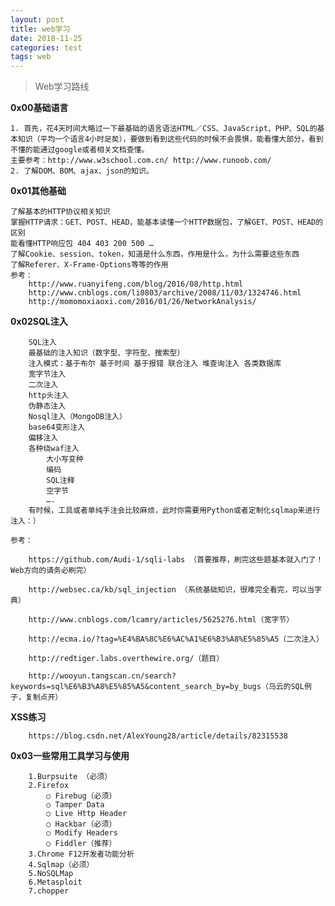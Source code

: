 ```yaml
---
layout: post
title: web学习
date: 2018-11-25
categories: test
tags: web
---
```

> Web学习路线

**0x00基础语言**

	1. 首先，花4天时间大略过一下最基础的语言语法HTML／CSS、JavaScript、PHP、SQL的基本知识（平均一个语言4小时足矣），要做到看到这些代码的时候不会畏惧，能看懂大部分，看到不懂的能通过google或者相关文档查懂。	
	主要参考：http://www.w3school.com.cn/ http://www.runoob.com/
	2. 了解DOM、BOM、ajax、json的知识。
	
**0x01其他基础**

	了解基本的HTTP协议相关知识
	掌握HTTP请求：GET、POST、HEAD，能基本读懂一个HTTP数据包，了解GET、POST、HEAD的区别
	能看懂HTTP响应包 404 403 200 500 …
	了解Cookie、session、token，知道是什么东西，作用是什么，为什么需要这些东西
	了解Referer、X-Frame-Options等等的作用
	参考：
		http://www.ruanyifeng.com/blog/2016/08/http.html
		http://www.cnblogs.com/li0803/archive/2008/11/03/1324746.html
		http://momomoxiaoxi.com/2016/01/26/NetworkAnalysis/
		
**0x02SQL注入**

		SQL注入
		最基础的注入知识（数字型、字符型、搜索型）
		注入模式：基于布尔 基于时间 基于报错 联合注入 堆查询注入 各类数据库
		宽字节注入
		二次注入
		http头注入
		伪静态注入
		Nosql注入（MongoDB注入）
		base64变形注入
		偏移注入
		各种绕waf注入
			大小写变种
			编码
			SQL注释
			空字节
			….
		有时候，工具或者单纯手注会比较麻烦，此时你需要用Python或者定制化sqlmap来进行注入：）

	参考：

		https://github.com/Audi-1/sqli-labs （首要推荐，刷完这些题基本就入门了！Web方向的请务必刷完）

		http://websec.ca/kb/sql_injection （系统基础知识，很难完全看完，可以当字典）

		http://www.cnblogs.com/lcamry/articles/5625276.html（宽字节）

		http://ecma.io/?tag=%E4%BA%8C%E6%AC%A1%E6%B3%A8%E5%85%A5（二次注入）

		http://redtiger.labs.overthewire.org/（题目）

		http://wooyun.tangscan.cn/search?keywords=sql%E6%B3%A8%E5%85%A5&content_search_by=by_bugs（乌云的SQL例子，复制点开）
		
**XSS练习**
	
		https://blog.csdn.net/AlexYoung28/article/details/82315538
	
**0x03一些常用工具学习与使用**

		1.Burpsuite （必须）
		2.Firefox
			○ Firebug（必须）
			○ Tamper Data
			○ Live Http Header
			○ Hackbar（必须）
			○ Modify Headers
			○ Fiddler（推荐）
		3.Chrome F12开发者功能分析
		4.Sqlmap（必须）
		5.NoSQLMap
		6.Metasploit
		7.chopper
    ​

	

